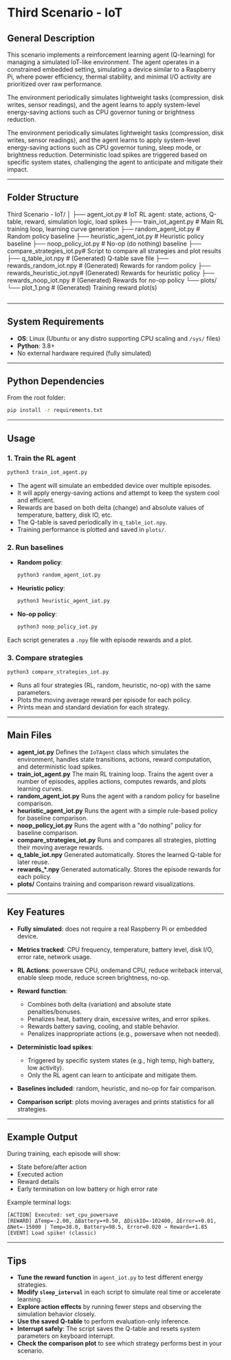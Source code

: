 # Third Scenario - IoT

## General Description

This scenario implements a reinforcement learning agent (Q-learning) for managing a simulated IoT-like environment.
The agent operates in a constrained embedded setting, simulating a device similar to a Raspberry Pi, where power efficiency, thermal stability, and minimal I/O activity are prioritized over raw performance.

The environment periodically simulates lightweight tasks (compression, disk writes, sensor readings), and the agent learns to apply system-level energy-saving actions such as CPU governor tuning or brightness reduction.

The environment periodically simulates lightweight tasks (compression, disk writes, sensor readings), and the agent learns to apply system-level energy-saving actions such as CPU governor tuning, sleep mode, or brightness reduction.
Deterministic load spikes are triggered based on specific system states, challenging the agent to anticipate and mitigate their impact.

---

## Folder Structure

Third Scenario - IoT/
│
├── agent_iot.py             # IoT RL agent: state, actions, Q-table, reward, simulation logic, load spikes
├── train_iot_agent.py       # Main RL training loop, learning curve generation
├── random_agent_iot.py      # Random policy baseline
├── heuristic_agent_iot.py   # Heuristic policy baseline
├── noop_policy_iot.py       # No-op (do nothing) baseline
├── compare_strategies_iot.py# Script to compare all strategies and plot results
├── q_table_iot.npy          # (Generated) Q-table save file
├── rewards_random_iot.npy   # (Generated) Rewards for random policy
├── rewards_heuristic_iot.npy# (Generated) Rewards for heuristic policy
├── rewards_noop_iot.npy     # (Generated) Rewards for no-op policy
└── plots/
    └── plot_1.png           # (Generated) Training reward plot(s)

```

```

---

## System Requirements

- **OS**: Linux (Ubuntu or any distro supporting CPU scaling and `/sys/` files)
- **Python**: 3.8+
- No external hardware required (fully simulated)

---

## Python Dependencies

From the root folder:

```bash
pip install -r requirements.txt
```

---

## Usage

### 1. Train the RL agent

```bash
python3 train_iot_agent.py
```

- The agent will simulate an embedded device over multiple episodes.
- It will apply energy-saving actions and attempt to keep the system cool and efficient.
- Rewards are based on both delta (change) and absolute values of temperature, battery, disk IO, etc.
- The Q-table is saved periodically in `q_table_iot.npy`.
- Training performance is plotted and saved in `plots/`.

### 2. Run baselines

- **Random policy**:
  ```bash
  python3 random_agent_iot.py
  ```
- **Heuristic policy**:
  ```bash
  python3 heuristic_agent_iot.py
  ```
- **No-op policy**:
  ```bash
  python3 noop_policy_iot.py
  ```

Each script generates a `.npy` file with episode rewards and a plot.

### 3. Compare strategies

```bash
python3 compare_strategies_iot.py
```

- Runs all four strategies (RL, random, heuristic, no-op) with the same parameters.
- Plots the moving average reward per episode for each policy.
- Prints mean and standard deviation for each strategy.

---

## Main Files

- **agent_iot.py**
  Defines the `IoTAgent` class which simulates the environment, handles state transitions, actions, reward computation, and deterministic load spikes.
- **train_iot_agent.py**
  The main RL training loop. Trains the agent over a number of episodes, applies actions, computes rewards, and plots learning curves.
- **random_agent_iot.py**
  Runs the agent with a random policy for baseline comparison.
- **heuristic_agent_iot.py**
  Runs the agent with a simple rule-based policy for baseline comparison.
- **noop_policy_iot.py**
  Runs the agent with a "do nothing" policy for baseline comparison.
- **compare_strategies_iot.py**
  Runs and compares all strategies, plotting their moving average rewards.
- **q_table_iot.npy**
  Generated automatically. Stores the learned Q-table for later reuse.
- **rewards_*.npy**
  Generated automatically. Stores the episode rewards for each policy.
- **plots/**
  Contains training and comparison reward visualizations.

---

## Key Features

- **Fully simulated**: does not require a real Raspberry Pi or embedded device.
- **Metrics tracked**: CPU frequency, temperature, battery level, disk I/O, error rate, network usage.
- **RL Actions**: powersave CPU, ondemand CPU, reduce writeback interval, enable sleep mode, reduce screen brightness, no-op.
- **Reward function**:

  - Combines both delta (variation) and absolute state penalties/bonuses.
  - Penalizes heat, battery drain, excessive writes, and error spikes.
  - Rewards battery saving, cooling, and stable behavior.
  - Penalizes inappropriate actions (e.g., powersave when not needed).
- **Deterministic load spikes**:

  - Triggered by specific system states (e.g., high temp, high battery, low activity).
  - Only the RL agent can learn to anticipate and mitigate them.
- **Baselines included**: random, heuristic, and no-op for fair comparison.
- **Comparison script**: plots moving averages and prints statistics for all strategies.

---

## Example Output

During training, each episode will show:

- State before/after action
- Executed action
- Reward details
- Early termination on low battery or high error rate

Example terminal logs:

```
[ACTION] Executed: set_cpu_powersave  
[REWARD] ΔTemp=-2.00, ΔBattery=+0.50, ΔDiskIO=-102400, ΔError=+0.01, ΔNet=-15000 | Temp=38.0, Battery=98.5, Error=0.020 → Reward=+1.85
[EVENT] Load spike! (classic)
```

---

## Tips

- **Tune the reward function** in `agent_iot.py` to test different energy strategies.
- **Modify `sleep_interval`** in each script to simulate real time or accelerate learning.
- **Explore action effects** by running fewer steps and observing the simulation behavior closely.
- **Use the saved Q-table** to perform evaluation-only inference.
- **Interrupt safely**: The script saves the Q-table and resets system parameters on keyboard interrupt.
- **Check the comparison plot** to see which strategy performs best in your scenario.
